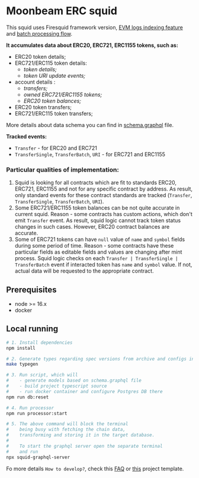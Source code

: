 # Moonbeam ERC squid

This squid uses Firesquid framework version, 
[EVM logs indexing feature](https://docs.subsquid.io/develop-a-squid/squid-processor/evm-support) 
and [batch processing flow](https://docs.subsquid.io/develop-a-squid/squid-processor/batch-processor-in-action).

**It accumulates data about ERC20, ERC721, ERC1155 tokens, such as:**
- ERC20 token details;
- ERC721/ERC115 token details:
  - _token details;_
  - _token URI update events;_
- account details :
  - _transfers;_
  - _owned ERC721/ERC1155 tokens;_
  - _ERC20 token balances;_
- ERC20 token transfers;
- ERC721/ERC115 token transfers;

More details about data schema you can find in [schema.graphql](./schema.graphql) file.

**Tracked events:**
- `Transfer` - for ERC20 and ERC721
- `TransferSingle`, `TransferBatch`, `URI` - for ERC721 and ERC1155


### Particular qualities of implementation:

1) Squid is looking for all contracts which are fit to standards ERC20, ERC721, ERC1155 and not for 
any specific contract by address. As result, only standard events for these contract standards are 
tracked (`Transfer`, `TransferSingle`, `TransferBatch`, `URI`).
2) Some ERC721/ERC1155 token balances can be not quite accurate in current squid. Reason - some contracts has 
custom actions, which don't emit `Transfer` event. As result, squid logic cannot track token status changes
in such cases. However, ERC20 contract balances are accurate.
3) Some of ERC721 tokens can have `null` value of `name` and `symbol` fields during some period of time.
Reason - some contracts have these particular fields as editable fields and values are changing
after mint process. Squid logic checks on each `Transfer | TransferSingle | TransferBatch` event
if interacted token has `name` and `symbol` value. If not, actual data will be requested to the
appropriate contract.

## Prerequisites

* node >= 16.x
* docker

## Local running

```bash
# 1. Install dependencies
npm install

# 2. Generate types regarding spec versions from archive and configs in ./typegen/typegen.json
make typegen

# 3. Run script, which will 
#    - generate models based on schema.graphql file
#    - build project typescript source
#    - run docker container and configure Postgres DB there
npm run db:reset

# 4. Run processor
npm run processor:start

# 5. The above command will block the terminal
#    being busy with fetching the chain data, 
#    transforming and storing it in the target database.
#
#    To start the graphql server open the separate terminal
#    and run
npx squid-graphql-server
```

Fo more details `How to develop?`, check this [FAQ](./FAQ.md) or [this](https://github.com/subsquid/squid-evm-template) project template.